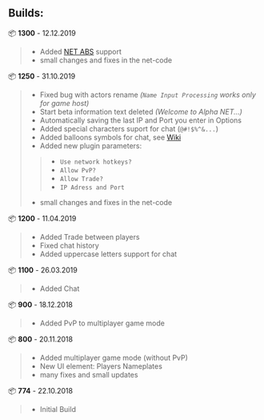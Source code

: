 ## Builds:

📦 **1300** - 12.12.2019  
> - Added [NET ABS](https://github.com/KageDesu/AlphaNET/wiki/NET-ABS) support  
> - small changes and fixes in the net-code  


📦 **1250** - 31.10.2019  
> - Fixed bug with actors rename _(`Name Input Processing` works only for game host)_
> - Start beta information text deleted _(Welcome to Alpha NET...)_
> - Automatically saving the last IP and Port you enter in Options  
> - Added special characters suport for chat (`@#!$%^&...`)
> - Added balloons symbols for chat, see [Wiki](https://github.com/KageDesu/AlphaNET/wiki/Chat)
> - Added new plugin parameters:
>> - `Use network hotkeys?`
>> - `Allow PvP?`
>> - `Allow Trade?`  
>> - `IP Adress and Port`
> - small changes and fixes in the net-code  

📦 **1200** - 11.04.2019
> - Added Trade between players
> - Fixed chat history
> - Added uppercase letters support for chat

📦 **1100** - 26.03.2019
> - Added Chat

📦 **900** - 18.12.2018
> - Added PvP to multiplayer game mode  

📦 **800** - 20.11.2018
> - Added multiplayer game mode (without PvP)
> - New UI element: Players Nameplates
> - many fixes and small updates  

📦 **774** - 22.10.2018
> - Initial Build
